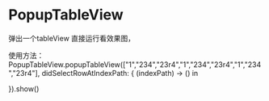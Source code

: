 PopupTableView
==============


弹出一个tableView 直接运行看效果图，

使用方法：
PopupTableView.popupTableView(["1","234","23r4","1","234","23r4","1","234","23r4"], didSelectRowAtIndexPath: { (indexPath) -> () in
            
}).show()

